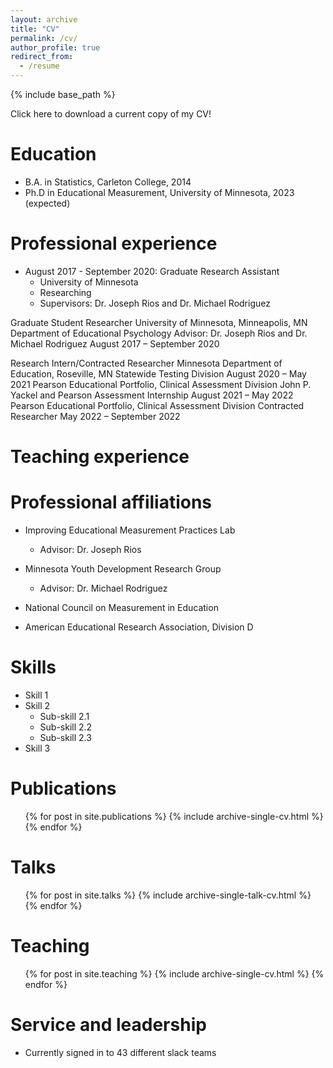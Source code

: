 ```yaml
---
layout: archive
title: "CV"
permalink: /cv/
author_profile: true
redirect_from:
  - /resume
---
```


{% include base_path %}

Click here to download a current copy of my CV! 

Education
======
* B.A. in Statistics, Carleton College, 2014
* Ph.D in Educational Measurement, University of Minnesota, 2023 (expected)

Professional experience
======
* August 2017 - September 2020: Graduate Research Assistant
  * University of Minnesota
  * Researching 
  * Supervisors: Dr. Joseph Rios and Dr. Michael Rodriguez

Graduate Student Researcher
University of Minnesota, Minneapolis, MN
Department of Educational Psychology
Advisor: Dr. Joseph Rios and Dr. Michael Rodriguez
August 2017 – September 2020

Research Intern/Contracted Researcher
Minnesota Department of Education, Roseville, MN
Statewide Testing Division
August 2020 – May 2021
Pearson
Educational Portfolio, Clinical Assessment Division
John P. Yackel and Pearson Assessment Internship
August 2021 – May 2022
Pearson
Educational Portfolio, Clinical Assessment Division
Contracted Researcher
May 2022 – September 2022

  
Teaching experience
======


Professional affiliations
======
* Improving Educational Measurement Practices Lab
  * Advisor: Dr. Joseph Rios

* Minnesota Youth Development Research Group
  * Advisor: Dr. Michael Rodriguez

* National Council on Measurement in Education 

* American Educational Research Association, Division D
  
Skills
======
* Skill 1
* Skill 2
  * Sub-skill 2.1
  * Sub-skill 2.2
  * Sub-skill 2.3
* Skill 3

Publications
======
  <ul>{% for post in site.publications %}
    {% include archive-single-cv.html %}
  {% endfor %}</ul>
  
Talks
======
  <ul>{% for post in site.talks %}
    {% include archive-single-talk-cv.html %}
  {% endfor %}</ul>
  
Teaching
======
  <ul>{% for post in site.teaching %}
    {% include archive-single-cv.html %}
  {% endfor %}</ul>
  
Service and leadership
======
* Currently signed in to 43 different slack teams

